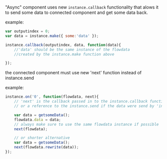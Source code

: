 

"Async" component uses new `instance.callback` functionality that alows it to send some data to connected component and get some data back.

example:
```javascript
var outputindex = 0;
var data = instance.make({ some:'data' });

instance.callback(outputindex, data, function(data){
	//'data' should be the same instance of the flowdata 
	//created by the instance.make function above

});
```

the connected component must use new 'next' function instead of instance.send

example:
```javascript
instance.on('0', function(flowdata, next){
	// 'next' is the callback passed in to the instance.callback function
	// or a reference to the instance.send if the data were send by 'instance.send' function

	var data = getsomeData();
	flowdata.data = data;
	// always make sure to use the same flowdata instance if possible
	next(flowdata);

	// or shorter alternative
	var data = getsomeData();
	next(flowdata.rewrite(data));
});
```